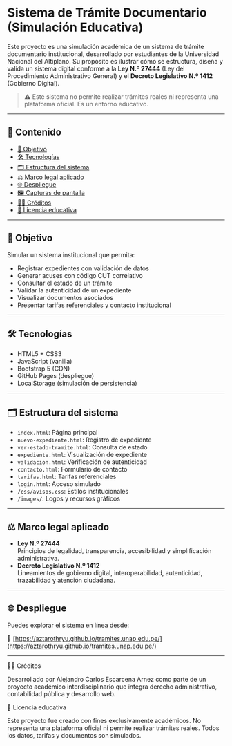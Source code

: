 # Sistema de Trámite Documentario (Simulación Educativa)

Este proyecto es una simulación académica de un sistema de trámite documentario institucional, desarrollado por estudiantes de la Universidad Nacional del Altiplano. Su propósito es ilustrar cómo se estructura, diseña y valida un sistema digital conforme a la **Ley N.º 27444** (Ley del Procedimiento Administrativo General) y el **Decreto Legislativo N.º 1412** (Gobierno Digital).

> ⚠️ Este sistema no permite realizar trámites reales ni representa una plataforma oficial. Es un entorno educativo.

---

## 📌 Contenido

- [🎯 Objetivo](#-objetivo)
- [🛠️ Tecnologías](#️-tecnologías)
- [🗂️ Estructura del sistema](#️-estructura-del-sistema)
- [⚖️ Marco legal aplicado](#-marco-legal-aplicado)
- [🌐 Despliegue](#-despliegue)
- [🖼️ Capturas de pantalla](#-capturas-de-pantalla)
- [👨‍💻 Créditos](#-créditos)
- [📄 Licencia educativa](#-licencia-educativa)

---

## 🎯 Objetivo

Simular un sistema institucional que permita:

- Registrar expedientes con validación de datos
- Generar acuses con código CUT correlativo
- Consultar el estado de un trámite
- Validar la autenticidad de un expediente
- Visualizar documentos asociados
- Presentar tarifas referenciales y contacto institucional

---

## 🛠️ Tecnologías

- HTML5 + CSS3
- JavaScript (vanilla)
- Bootstrap 5 (CDN)
- GitHub Pages (despliegue)
- LocalStorage (simulación de persistencia)

---

## 🗂️ Estructura del sistema

- `index.html`: Página principal
- `nuevo-expediente.html`: Registro de expediente
- `ver-estado-tramite.html`: Consulta de estado
- `expediente.html`: Visualización de expediente
- `validacion.html`: Verificación de autenticidad
- `contacto.html`: Formulario de contacto
- `tarifas.html`: Tarifas referenciales
- `login.html`: Acceso simulado
- `/css/avisos.css`: Estilos institucionales
- `/images/`: Logos y recursos gráficos

---

## ⚖️ Marco legal aplicado

- **Ley N.º 27444**  
  Principios de legalidad, transparencia, accesibilidad y simplificación administrativa.
- **Decreto Legislativo N.º 1412**  
  Lineamientos de gobierno digital, interoperabilidad, autenticidad, trazabilidad y atención ciudadana.

---

## 🌐 Despliegue

Puedes explorar el sistema en línea desde:

🔗 [https://aztarothryu.github.io/tramites.unap.edu.pe/](https://aztarothryu.github.io/tramites.unap.edu.pe/)

---
👨‍💻 Créditos

Desarrollado por Alejandro Carlos Escarcena Arnez como parte de un proyecto académico interdisciplinario que integra derecho administrativo, contabilidad pública y desarrollo web.

📄 Licencia educativa

Este proyecto fue creado con fines exclusivamente académicos. No representa una plataforma oficial ni permite realizar trámites reales. Todos los datos, tarifas y documentos son simulados.

